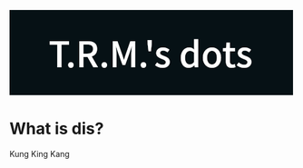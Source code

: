 ![banner](https://github.com/Putu-Justine/dotfiles/blob/master/.github-assets/banner/main.png)
# What is dis?
Kung King Kang